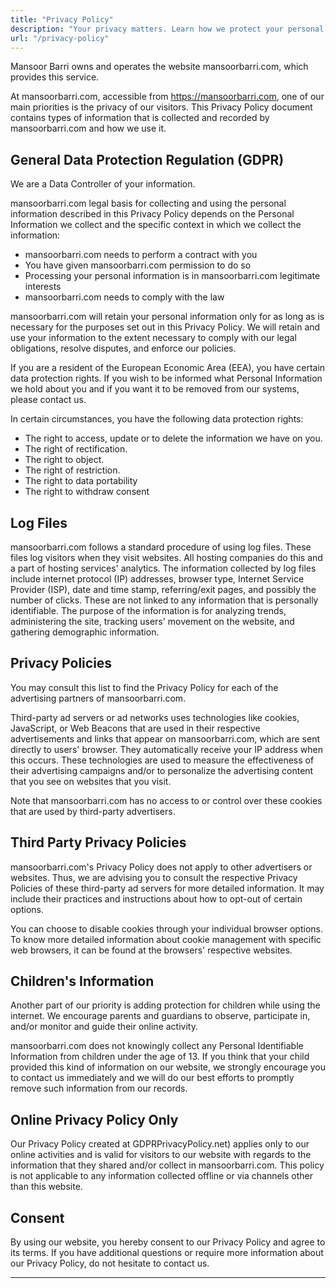 ```yaml
---
title: "Privacy Policy"
description: "Your privacy matters. Learn how we protect your personal information. Visit our Privacy Policy page."
url: "/privacy-policy"
---
```


Mansoor Barri owns and operates the website mansoorbarri.com, which provides this service.


At mansoorbarri.com, accessible from https://mansoorbarri.com, one of our main priorities is the privacy of our visitors. This Privacy Policy document contains types of information that is collected and recorded by mansoorbarri.com and how we use it.

## General Data Protection Regulation (GDPR)
We are a Data Controller of your information. 

mansoorbarri.com legal basis for collecting and using the personal information described in this Privacy Policy depends on the Personal Information we collect and the specific context in which we collect the information: 

- mansoorbarri.com needs to perform a contract with you  
- You have given mansoorbarri.com permission to do so  
- Processing your personal information is in mansoorbarri.com legitimate interests  
- mansoorbarri.com needs to comply with the law  


mansoorbarri.com will retain your personal information only for as long as is necessary for the purposes set out in this Privacy Policy. We will retain and use your information to the extent necessary to comply with our legal obligations, resolve disputes, and enforce our policies.  

If you are a resident of the European Economic Area (EEA), you have certain data protection rights. If you wish to be informed what Personal Information we hold about you and if you want it to be removed from our systems, please contact us. 

In certain circumstances, you have the following data protection rights: 

- The right to access, update or to delete the information we have on you.  
- The right of rectification.   
- The right to object.  
- The right of restriction.  
- The right to data portability  
- The right to withdraw consent  

## Log Files

mansoorbarri.com follows a standard procedure of using log files. These files log visitors when they visit websites. All hosting companies do this and a part of hosting services' analytics. The information collected by log files include internet protocol (IP) addresses, browser type, Internet Service Provider (ISP), date and time stamp, referring/exit pages, and possibly the number of clicks. These are not linked to any information that is personally identifiable. The purpose of the information is for analyzing trends, administering the site, tracking users' movement on the website, and gathering demographic information. 

## Privacy Policies 

You may consult this list to find the Privacy Policy for each of the advertising partners of mansoorbarri.com. 

Third-party ad servers or ad networks uses technologies like cookies, JavaScript, or Web Beacons that are used in their respective advertisements and links that appear on mansoorbarri.com, which are sent directly to users' browser. They automatically receive your IP address when this occurs. These technologies are used to measure the effectiveness of their advertising campaigns and/or to personalize the advertising content that you see on websites that you visit. 

Note that mansoorbarri.com has no access to or control over these cookies that are used by third-party advertisers. 

## Third Party Privacy Policies 

mansoorbarri.com's Privacy Policy does not apply to other advertisers or websites. Thus, we are advising you to consult the respective Privacy Policies of these third-party ad servers for more detailed information. It may include their practices and instructions about how to opt-out of certain options.  

You can choose to disable cookies through your individual browser options. To know more detailed information about cookie management with specific web browsers, it can be found at the browsers' respective websites. 

## Children's Information 

Another part of our priority is adding protection for children while using the internet. We encourage parents and guardians to observe, participate in, and/or monitor and guide their online activity. 

mansoorbarri.com does not knowingly collect any Personal Identifiable Information from children under the age of 13. If you think that your child provided this kind of information on our website, we strongly encourage you to contact us immediately and we will do our best efforts to promptly remove such information from our records. 

## Online Privacy Policy Only 

Our Privacy Policy created at GDPRPrivacyPolicy.net) applies only to our online activities and is valid for visitors to our website with regards to the information that they shared and/or collect in mansoorbarri.com. This policy is not applicable to any information collected offline or via channels other than this website. 

## Consent

By using our website, you hereby consent to our Privacy Policy and agree to its terms. If you have additional questions or require more information about our Privacy Policy, do not hesitate to contact us.

-------------------------------------------------------------